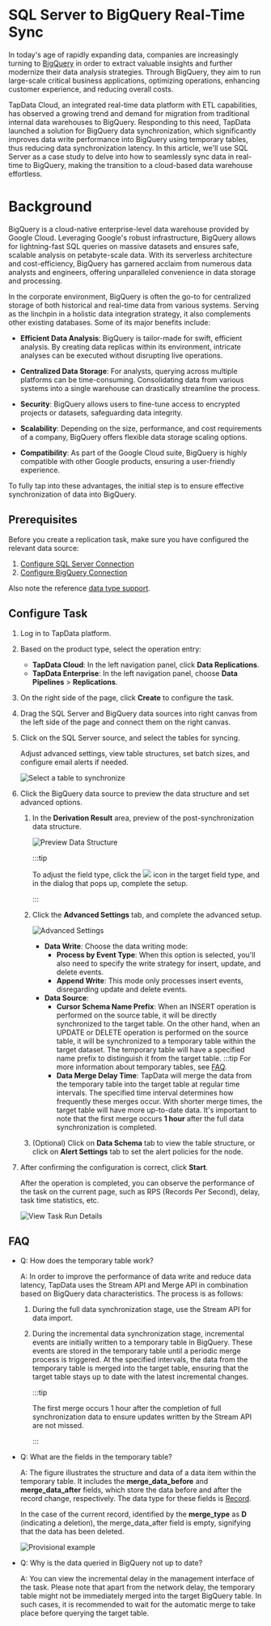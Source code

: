 # SQL Server to BigQuery Real-Time Sync


In today's age of rapidly expanding data, companies are increasingly turning to [BigQuery](https://cloud.google.com/bigquery/docs)  in order to extract valuable insights and further modernize their data analysis strategies. Through BigQuery, they aim to run large-scale critical business applications, optimizing operations, enhancing customer experience, and reducing overall costs.

TapData Cloud, an integrated real-time data platform with ETL capabilities, has observed a growing trend and demand for migration from traditional internal data warehouses to BigQuery. Responding to this need, TapData launched a solution for BigQuery data synchronization, which significantly improves data write performance into BigQuery using temporary tables, thus reducing data synchronization latency. In this article, we'll use SQL Server as a case study to delve into how to seamlessly sync data in real-time to BigQuery, making the transition to a cloud-based data warehouse effortless.

# Background

BigQuery is a cloud-native enterprise-level data warehouse provided by Google Cloud. Leveraging Google's robust infrastructure, BigQuery allows for lightning-fast SQL queries on massive datasets and ensures safe, scalable analysis on petabyte-scale data. With its serverless architecture and cost-efficiency, BigQuery has garnered acclaim from numerous data analysts and engineers, offering unparalleled convenience in data storage and processing.

In the corporate environment, BigQuery is often the go-to for centralized storage of both historical and real-time data from various systems. Serving as the linchpin in a holistic data integration strategy, it also complements other existing databases. Some of its major benefits include:

- **Efficient Data Analysis**: BigQuery is tailor-made for swift, efficient analysis. By creating data replicas within its environment, intricate analyses can be executed without disrupting live operations.
  
- **Centralized Data Storage**: For analysts, querying across multiple platforms can be time-consuming. Consolidating data from various systems into a single warehouse can drastically streamline the process.
  
- **Security**: BigQuery allows users to fine-tune access to encrypted projects or datasets, safeguarding data integrity.
  
- **Scalability**: Depending on the size, performance, and cost requirements of a company, BigQuery offers flexible data storage scaling options.
  
- **Compatibility**: As part of the Google Cloud suite, BigQuery is highly compatible with other Google products, ensuring a user-friendly experience.

To fully tap into these advantages, the initial step is to ensure effective synchronization of data into BigQuery.



## Prerequisites

Before you create a replication task, make sure you have configured the relevant data source:

1. [Configure SQL Server Connection](../../connectors/on-prem-databases/sqlserver.md)
2. [Configure BigQuery Connection](../../connectors/warehouses-and-lake/big-query.md)

Also note the reference [data type support](../../faq/no-supported-data-type.md).



## Configure Task

1. Log in to TapData platform.

2. Based on the product type, select the operation entry:

   * **TapData Cloud**: In the left navigation panel, click **Data Replications**.
   * **TapData Enterprise**: In the left navigation panel, choose **Data Pipelines** > **Replications**.

3. On the right side of the page, click **Create** to configure the task.

4. Drag the SQL Server and BigQuery data sources into right canvas from the left side of the page and connect them on the right canvas.

5. Click on the SQL Server source, and select the tables for syncing.

   Adjust advanced settings, view table structures, set batch sizes, and configure email alerts if needed. 

   ![Select a table to synchronize](../../images/sql_server_to_bigquery_source.png)

6. Click the BigQuery data source to preview the data structure and set advanced options.

   1. In the **Derivation Result** area, preview of the post-synchronization data structure. 

      ![Preview Data Structure](../../images/sql_server_to_bigquery_target.png)

      :::tip

      To adjust the field type, click the ![](../../images/down_arrow.png) icon in the target field type, and in the dialog that pops up, complete the setup.

      :::

   2. Click the **Advanced Settings** tab, and complete the advanced setup.

      ![Advanced Settings](../../images/sql_server_to_bigquery_settings.png)
      - **Data Write**: Choose the data writing mode:
         - **Process by Event Type**: When this option is selected, you'll also need to specify the write strategy for insert, update, and delete events.
         - **Append Write**: This mode only processes insert events, disregarding update and delete events.
      - **Data Source**: 
         - **Cursor Schema Name Prefix**: When an INSERT operation is performed on the source table, it will be directly synchronized to the target table. On the other hand, when an UPDATE or DELETE operation is performed on the source table, it will be synchronized to a temporary table within the target dataset. The temporary table will have a specified name prefix to distinguish it from the target table.
            :::tip
            For more information about temporary tables, see [FAQ](#faq).
         - **Data Merge Delay Time**: TapData will merge the data from the temporary table into the target table at regular time intervals. The specified time interval determines how frequently these merges occur. With shorter merge times, the target table will have more up-to-date data. It's important to note that the first merge occurs **1 hour** after the full data synchronization is completed.

   3. (Optional) Click on **Data Schema** tab to view the table structure, or click on **Alert Settings** tab to set the alert policies for the node.

7. After confirming the configuration is correct, click **Start**.

   After the operation is completed, you can observe the performance of the task on the current page, such as RPS (Records Per Second), delay, task time statistics, etc.

   ![View Task Run Details](../../images/sql_server_to_bigquery_monitor.png)



## <span id="faq"> FAQ</span>

* Q: How does the temporary table work?

   A: In order to improve the performance of data write and reduce data latency, TapData uses the Stream API and Merge API in combination based on BigQuery data characteristics. The process is as follows:

   1. During the full data synchronization stage, use the Stream API for data import.

   2. During the incremental data synchronization stage, incremental events are initially written to a temporary table in BigQuery. These events are stored in the temporary table until a periodic merge process is triggered. At the specified intervals, the data from the temporary table is merged into the target table, ensuring that the target table stays up to date with the latest incremental changes.

      :::tip

      The first merge occurs 1 hour after the completion of full synchronization data to ensure updates written by the Stream API are not missed.

      :::

* Q: What are the fields in the temporary table?

   A: The figure illustrates the structure and data of a data item within the temporary table. It includes the **merge_data_before** and **merge_data_after** fields, which store the data before and after the record change, respectively. The data type for these fields is [Record](https://cloud.google.com/bigquery/docs/nested-repeated). 

   In the case of the current record, identified by the **merge_type** as **D** (indicating a deletion), the merge_data_after field is empty, signifying that the data has been deleted.

   ![Provisional example](../../images/temp_table_demo.png)

* Q: Why is the data queried in BigQuery not up to date?

   A: You can view the incremental delay in the management interface of the task. Please note that apart from the network delay, the temporary table might not be immediately merged into the target BigQuery table. In such cases, it is recommended to wait for the automatic merge to take place before querying the target table.

